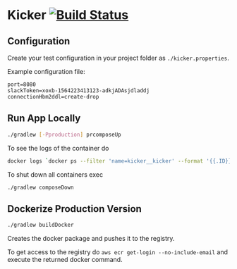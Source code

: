 # Kicker [![Build Status](https://travis-ci.org/mbrtargeting/kicker.svg?branch=master)](https://travis-ci.org/mbrtargeting/kicker)

## Configuration

Create your test configuration in your project folder as
`./kicker.properties`.

Example configuration file:
```
port=8080
slackToken=xoxb-1564223413123-adkjADAsjdladdj
connectionHbm2ddl=create-drop
```

## Run App Locally

```bash
./gradlew [-Pproduction] prcomposeUp
```

To see the logs of the container do 

```bash
docker logs `docker ps --filter 'name=kicker__kicker' --format '{{.ID}}'`
``` 

To shut down all containers exec

```
./gradlew composeDown
```

## Dockerize Production Version
```bash
./gradlew buildDocker
```

Creates the docker package and pushes it to the registry.

To get access to the registry do `aws ecr get-login --no-include-email` and execute the returned 
docker command.

